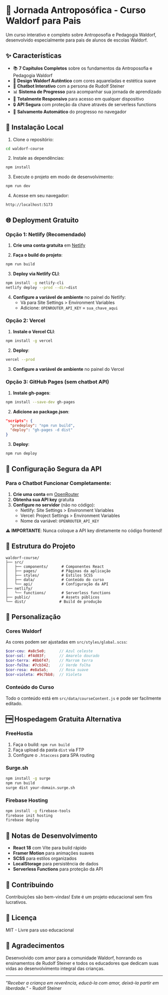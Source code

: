 # 🌸 Jornada Antroposófica - Curso Waldorf para Pais

Um curso interativo e completo sobre Antroposofia e Pedagogia Waldorf, desenvolvido especialmente para pais de alunos de escolas Waldorf.

## ✨ Características

- 📚 **7 Capítulos Completos** sobre os fundamentos da Antroposofia e Pedagogia Waldorf
- 🎨 **Design Waldorf Autêntico** com cores aquareladas e estética suave
- 💬 **Chatbot Interativo** com a persona de Rudolf Steiner
- 📊 **Sistema de Progresso** para acompanhar sua jornada de aprendizado
- 📱 **Totalmente Responsivo** para acesso em qualquer dispositivo
- 🔒 **API Segura** com proteção da chave através de serverless functions
- 💾 **Salvamento Automático** do progresso no navegador

## 🚀 Instalação Local

1. Clone o repositório:
```bash
cd waldorf-course
```

2. Instale as dependências:
```bash
npm install
```

3. Execute o projeto em modo de desenvolvimento:
```bash
npm run dev
```

4. Acesse em seu navegador:
```
http://localhost:5173
```

## 🌐 Deployment Gratuito

### Opção 1: Netlify (Recomendado)

1. **Crie uma conta gratuita** em [Netlify](https://www.netlify.com)

2. **Faça o build do projeto**:
```bash
npm run build
```

3. **Deploy via Netlify CLI**:
```bash
npm install -g netlify-cli
netlify deploy --prod --dir=dist
```

4. **Configure a variável de ambiente** no painel do Netlify:
   - Vá para Site Settings > Environment Variables
   - Adicione: `OPENROUTER_API_KEY` = `sua_chave_aqui`

### Opção 2: Vercel

1. **Instale o Vercel CLI**:
```bash
npm install -g vercel
```

2. **Deploy**:
```bash
vercel --prod
```

3. **Configure a variável de ambiente** no painel do Vercel

### Opção 3: GitHub Pages (sem chatbot API)

1. **Instale gh-pages**:
```bash
npm install --save-dev gh-pages
```

2. **Adicione ao package.json**:
```json
"scripts": {
  "predeploy": "npm run build",
  "deploy": "gh-pages -d dist"
}
```

3. **Deploy**:
```bash
npm run deploy
```

## 🔐 Configuração Segura da API

### Para o Chatbot Funcionar Completamente:

1. **Crie uma conta** em [OpenRouter](https://openrouter.ai)
2. **Obtenha sua API key** gratuita
3. **Configure no servidor** (não no código):
   - Netlify: Site Settings > Environment Variables
   - Vercel: Project Settings > Environment Variables
   - Nome da variável: `OPENROUTER_API_KEY`

⚠️ **IMPORTANTE**: Nunca coloque a API key diretamente no código frontend!

## 📁 Estrutura do Projeto

```
waldorf-course/
├── src/
│   ├── components/      # Componentes React
│   ├── pages/           # Páginas da aplicação
│   ├── styles/          # Estilos SCSS
│   ├── data/            # Conteúdo do curso
│   └── api/             # Configuração da API
├── netlify/
│   └── functions/       # Serverless functions
├── public/              # Assets públicos
└── dist/               # Build de produção
```

## 🎨 Personalização

### Cores Waldorf
As cores podem ser ajustadas em `src/styles/global.scss`:

```scss
$cor-ceu: #a8c5e0;      // Azul celeste
$cor-sol: #f4d03f;      // Amarelo dourado
$cor-terra: #8b6f47;    // Marrom terra
$cor-folha: #7cb342;    // Verde folha
$cor-rosa: #e8a5a5;     // Rosa suave
$cor-violeta: #9c7bb8;  // Violeta
```

### Conteúdo do Curso
Todo o conteúdo está em `src/data/courseContent.js` e pode ser facilmente editado.

## 🆓 Hospedagem Gratuita Alternativa

### FreeHostia
1. Faça o build: `npm run build`
2. Faça upload da pasta `dist` via FTP
3. Configure o `.htaccess` para SPA routing

### Surge.sh
```bash
npm install -g surge
npm run build
surge dist your-domain.surge.sh
```

### Firebase Hosting
```bash
npm install -g firebase-tools
firebase init hosting
firebase deploy
```

## 📝 Notas de Desenvolvimento

- **React 18** com Vite para build rápido
- **Framer Motion** para animações suaves
- **SCSS** para estilos organizados
- **LocalStorage** para persistência de dados
- **Serverless Functions** para proteção da API

## 🤝 Contribuindo

Contribuições são bem-vindas! Este é um projeto educacional sem fins lucrativos.

## 📄 Licença

MIT - Livre para uso educacional

## 💖 Agradecimentos

Desenvolvido com amor para a comunidade Waldorf, honrando os ensinamentos de Rudolf Steiner e todos os educadores que dedicam suas vidas ao desenvolvimento integral das crianças.

---

*"Receber a criança em reverência, educá-la com amor, deixá-la partir em liberdade."* - Rudolf Steiner